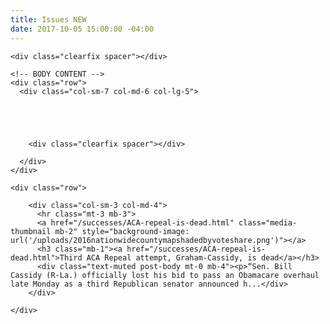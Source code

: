 ```yaml
---
title: Issues NEW
date: 2017-10-05 15:00:00 -04:00
---
```


<div class="container">

    <div class="clearfix spacer"></div>

    <!-- BODY CONTENT -->
    <div class="row">
      <div class="col-sm-7 col-md-6 col-lg-5">
        


        

        <div class="clearfix spacer"></div>

      </div>
    </div>

    <div class="row">
      
        <div class="col-sm-3 col-md-4">
          <hr class="mt-3 mb-3">
          <a href="/successes/ACA-repeal-is-dead.html" class="media-thumbnail mb-2" style="background-image: url('/uploads/2016nationwidecountymapshadedbyvoteshare.png')"></a>
          <h3 class="mb-1"><a href="/successes/ACA-repeal-is-dead.html">Third ACA Repeal attempt, Graham-Cassidy, is dead</a></h3>
          <div class="text-muted post-body mt-0 mb-4"><p>“Sen. Bill Cassidy (R-La.) officially lost his bid to pass an Obamacare overhaul late Monday as a third Republican senator announced h...</div>
        </div>
      
    </div>

  </div><!-- END CONTAINER -->